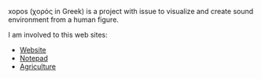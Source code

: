xopos (χορός in Greek) is a project with issue to visualize and create sound environment from a human figure.

I am involved to this web sites:
  * [Website](http://igoumeninja.org)
  * [Notepad](http://igoumeninja.tumblr.com)
  * [Agriculture](http://bostani.tumblr.com)